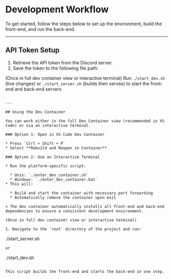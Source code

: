 # Development Workflow

To get started, follow the steps below to set up the environment, build the front-end, and run the back-end.

---

## API Token Setup

1. Retrieve the API token from the Discord server.
2. Save the token to the following file path:

(Once in full dev container view or interactive terminal)
Run `./start_dev.sh` (live changes) or `./start_server.sh` (builds then serves) to start the front-end and back-end servers
```

---

## Using the Dev Container

You can work either in the full Dev Container view (recommended in VS Code) or via an interactive terminal.

### Option 1: Open in VS Code Dev Container

* Press `Ctrl + Shift + P`
* Select **Rebuild and Reopen in Container**

### Option 2: Use an Interactive Terminal

* Run the platform-specific script:

  * Unix: `./enter_dev_container.sh`
  * Windows: `./enter_dev_container.bat`
* This will:

  * Build and start the container with necessary port forwarding
  * Automatically remove the container upon exit

> The dev container automatically installs all front-end and back-end dependencies to ensure a consistent development environment.

(Once in full dev container view or interactive terminal)

1. Navigate to the `root` directory of the project and run:
   ```
   ./start_server.sh
   ```
   or
   ```
   ./start_dev.sh
   ```

   This script builds the front-end and starts the back-end in one step.